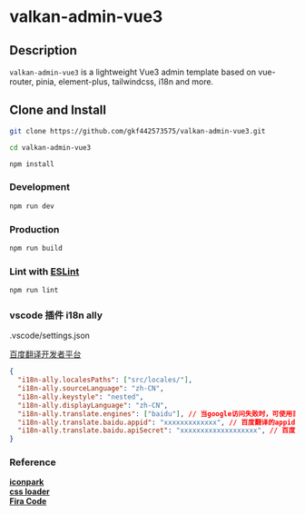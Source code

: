 # valkan-admin-vue3

## Description

`valkan-admin-vue3` is a lightweight Vue3 admin template based on vue-router, pinia, element-plus, tailwindcss, i18n and more. 

## Clone and Install

```sh
git clone https://github.com/gkf442573575/valkan-admin-vue3.git

cd valkan-admin-vue3

npm install
```

### Development

```sh
npm run dev
```

### Production

```sh
npm run build
```

### Lint with [ESLint](https://eslint.org/)

```sh
npm run lint
```

### vscode 插件 i18n ally

.vscode/settings.json

[百度翻译开发者平台](https://fanyi-api.baidu.com/)

```json
{
  "i18n-ally.localesPaths": ["src/locales/"],
  "i18n-ally.sourceLanguage": "zh-CN",
  "i18n-ally.keystyle": "nested",
  "i18n-ally.displayLanguage": "zh-CN",
  "i18n-ally.translate.engines": ["baidu"], // 当google访问失败时，可使用百度翻译
  "i18n-ally.translate.baidu.appid": "xxxxxxxxxxxxx", // 百度翻译的appid
  "i18n-ally.translate.baidu.apiSecret": "xxxxxxxxxxxxxxxxxxx", // 百度翻译的apiSecret
}
```
### Reference

<b>[iconpark](http://iconpark.oceanengine.com/home)</b></br>
<b>[css loader](https://css-loaders.com)</b></br>
<b>[Fira Code](https://github.com/tonsky/FiraCode)</b></br>

